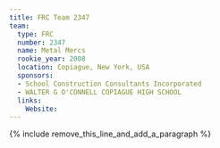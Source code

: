 ```yaml
---
title: FRC Team 2347
team:
  type: FRC
  number: 2347
  name: Metal Mercs
  rookie_year: 2008
  location: Copiague, New York, USA
  sponsors:
  - School Construction Consultants Incorporated
  - WALTER G O'CONNELL COPIAGUE HIGH SCHOOL
  links:
    Website:
---
```


{% include remove_this_line_and_add_a_paragraph %}